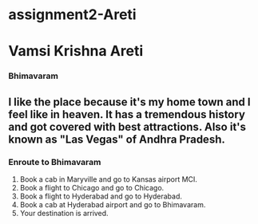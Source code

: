 # assignment2-Areti 
# Vamsi Krishna Areti
### Bhimavaram

I like the place because it's my home town and I feel like in **heaven**. 
It has a tremendous history and got covered with best attractions.
Also it's known as **"Las Vegas"** of Andhra Pradesh.
---
### Enroute to Bhimavaram
1. Book a cab in Maryville and go to Kansas airport MCI.
2. Book a flight to Chicago and go to Chicago.
3. Book a flight to Hyderabad and go to Hyderabad.
4. Book a cab at Hyderabad airport and go to Bhimavaram.
5. Your destination is arrived.
 
